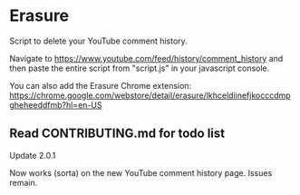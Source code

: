 # Erasure

Script to delete your YouTube comment history.

Navigate to https://www.youtube.com/feed/history/comment_history and then paste the entire script from "script.js" in your javascript console.

You can also add the Erasure Chrome extension: https://chrome.google.com/webstore/detail/erasure/lkhceldiinefjkocccdmpgheheeddfmb?hl=en-US


## Read CONTRIBUTING.md for todo list


Update 2.0.1 

Now works (sorta) on the new YouTube comment history page. Issues remain.
